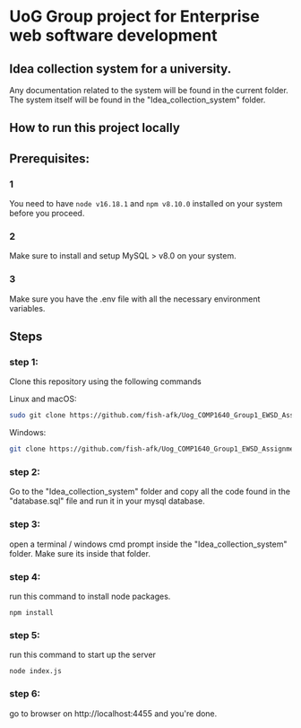 # UoG Group project for Enterprise web software development


## Idea collection system for a university.

Any documentation related to the system will be found in the current folder. The system itself will be found in the "Idea_collection_system" folder.

## How to run this project locally

## Prerequisites: 

### 1 

You need to have  ```node v16.18.1``` and ```npm v8.10.0``` installed on your system before you proceed.

### 2

Make sure to install and setup MySQL > v8.0 on your system.

### 3 

Make sure you have the .env file with all the necessary environment variables.

## Steps

### step 1: 

Clone this repository using the following commands 

Linux and macOS:

```bash
sudo git clone https://github.com/fish-afk/Uog_COMP1640_Group1_EWSD_Assignment_2023_24.git
```

Windows:

```bash
git clone https://github.com/fish-afk/Uog_COMP1640_Group1_EWSD_Assignment_2023_24.git
```

### step 2:
Go to the "Idea_collection_system" folder and copy all the code found in the "database.sql" file and run it in your mysql database.

### step 3: 
open a terminal / windows cmd prompt inside the "Idea_collection_system" folder. Make sure its inside that folder.

### step 4: 
run this command to install node packages.

```npm install```

### step 5: 
run this command to start up the server

```node index.js```

### step 6: 
go to browser on http://localhost:4455 and you're done.

